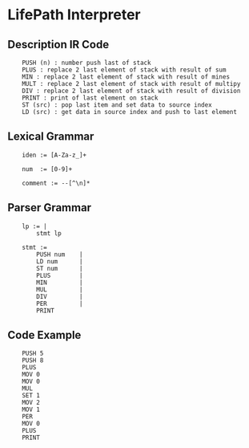 # LifePath Interpreter 

<h2>Description IR Code</h2>

```
    PUSH (n) : number push last of stack
    PLUS : replace 2 last element of stack with result of sum
    MIN : replace 2 last element of stack with result of mines
    MULT : replace 2 last element of stack with result of multipy
    DIV : replace 2 last element of stack with result of division
    PRINT : print of last element on stack
    ST (src) : pop last item and set data to source index 
    LD (src) : get data in source index and push to last element 
```

<h2>Lexical Grammar</h2>

```
    iden := [A-Za-z_]+

    num  := [0-9]+
    
    comment := --[^\n]*
```

<h2>Parser Grammar</h2>

```
    lp := |
        stmt lp
    
    stmt :=
        PUSH num    |
        LD num      |
        ST num      |
        PLUS        |
        MIN         |
        MUL         |
        DIV         |
        PER         |
        PRINT
```

<h2>Code Example</h2>

```
    PUSH 5
    PUSH 8
    PLUS
    MOV 0
    MOV 0
    MUL
    SET 1
    MOV 2
    MOV 1
    PER
    MOV 0
    PLUS
    PRINT
```